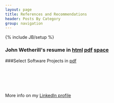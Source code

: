 ```yaml
---
layout: page
title: References and Recommendations
header: Posts By Category
group: navigation
---
```

{% include JB/setup %}

### John Wetherill's resume in [html](resumes/JohnWetherillResume.html) [pdf](resumes/JohnWetherillResume.pdf) [space](resumes/space.html)

###Select Software Projects in [pdf](resumes/SoftwarePortfolio.pdf)

  
<br /> 
<br /> 
<br /> 
<br /> 
  
  
More info on my [LinkedIn profile](http://www.linkedin.com/profile/view?id=5481345)
